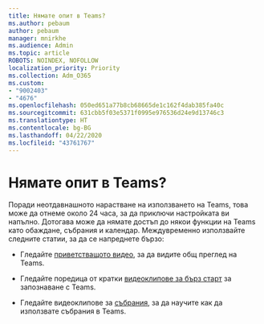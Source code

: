 ```yaml
---
title: Нямате опит в Teams?
ms.author: pebaum
author: pebaum
manager: mnirkhe
ms.audience: Admin
ms.topic: article
ROBOTS: NOINDEX, NOFOLLOW
localization_priority: Priority
ms.collection: Adm_O365
ms.custom:
- "9002403"
- "4676"
ms.openlocfilehash: 050ed651a77b8cb68665de1c162f4dab385fa40c
ms.sourcegitcommit: 631cbb5f03e5371f0995e976536d24e9d13746c3
ms.translationtype: HT
ms.contentlocale: bg-BG
ms.lasthandoff: 04/22/2020
ms.locfileid: "43761767"
---
```

# <a name="new-to-teams"></a>Нямате опит в Teams?

Поради неотдавнашното нарастване на използването на Teams, това може да отнеме около 24 часа, за да приключи настройката ви напълно. Дотогава може да нямате достъп до някои функции на Teams като обаждане, събрания и календар. Междувременно използвайте следните статии, за да се напреднете бързо: 

- Гледайте [приветстващото видео](https://support.office.com/article/welcome-to-microsoft-teams-b98d533f-118e-4bae-bf44-3df2470c2b12), за да видите общ преглед на Teams.

- Гледайте поредица от кратки [видеоклипове за бърз старт](https://support.office.com/article/video-what-is-microsoft-teams-422bf3aa-9ae8-46f1-83a2-e65720e1a34d) за запознаване с Teams.

- Гледайте видеоклипове за [събрания](https://support.office.com/article/join-a-teams-meeting-078e9868-f1aa-4414-8bb9-ee88e9236ee4), за да научите как да използвате събрания в Teams.
